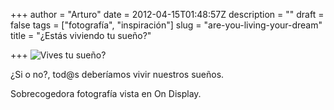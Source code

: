 +++
author = "Arturo"
date = 2012-04-15T01:48:57Z
description = ""
draft = false
tags = ["fotografía", "inspiración"]
slug = "are-you-living-your-dream"
title = "¿Estás viviendo tu sueño?"

+++
![Vives tu sueño?](/content/images/2012/04/are-you-living-your-dream.jpg)

¿Si o no?, tod@s deberíamos vivir nuestros sueños.

Sobrecogedora fotografía vista en On Display.

